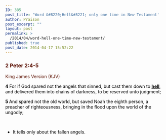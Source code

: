 ```yaml
---
ID: 385
post_title: 'Word &#8220;Hell&#8221; only one time in New Testament'
author: Praison
post_excerpt: ""
layout: post
permalink: >
  /2014/04/word-hell-one-time-new-testament/
published: true
post_date: 2014-04-17 15:52:22
---
```

<div class="heading passage-class-0" style="color: #5c1101;">
<h3>2 Peter 2:4-5</h3>
<p class="txt-sm">King James Version (KJV)</p>

</div>
<div class="passage version-KJV result-text-style-normal text-html " style="color: #000000;">

<span id="en-KJV-30505" class="text 2Pet-2-4"><span class="versenum" style="font-weight: bold;">4 </span>For if God spared not the angels that sinned, but cast them down to <span style="text-decoration: underline;"><span style="color: #000000;"><strong>hell</strong></span></span>, and delivered them into chains of darkness, to be reserved unto judgment;</span>

<span id="en-KJV-30506" class="text 2Pet-2-5"><span class="versenum" style="font-weight: bold;">5 </span>And spared not the old world, but saved Noah the eighth person, a preacher of righteousness, bringing in the flood upon the world of the ungodly;</span>

&nbsp;
<ul>
	<li>It tells only about the fallen angels.</li>
</ul>
</div>